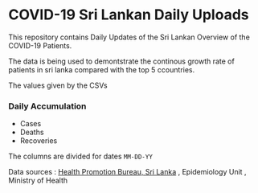 # COVID-19 Sri Lankan Daily Uploads

This repository contains Daily Updates of the Sri Lankan Overview of the COVID-19 Patients.

The data is being used to demontstrate the continous growth rate of patients in sri lanka compared with the top 5 ccountries.

The values given by the CSVs

### Daily Accumulation

* Cases
* Deaths
* Recoveries

The columns are divided for dates ```MM-DD-YY```

Data sources : [Health Promotion Bureau, Sri Lanka](https://hpb.health.gov.lk) , Epidemiology Unit , Ministry of Health
